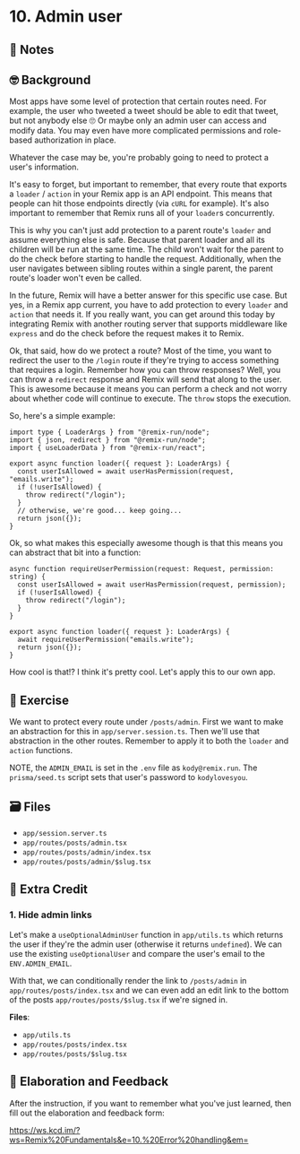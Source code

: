 # 10. Admin user

## 📝 Notes

## 🤓 Background

Most apps have some level of protection that certain routes need. For example,
the user who tweeted a tweet should be able to edit that tweet, but not anybody
else 🙄 Or maybe only an admin user can access and modify data. You may even
have more complicated permissions and role-based authorization in place.

Whatever the case may be, you're probably going to need to protect a user's
information.

It's easy to forget, but important to remember, that every route that exports a
`loader` / `action` in your Remix app is an API endpoint. This means that people
can hit those endpoints directly (via `cURL` for example). It's also important
to remember that Remix runs all of your `loader`s concurrently.

This is why you can't just add protection to a parent route's `loader` and
assume everything else is safe. Because that parent loader and all its children
will be run at the same time. The child won't wait for the parent to do the
check before starting to handle the request. Additionally, when the user
navigates between sibling routes within a single parent, the parent route's
loader won't even be called.

In the future, Remix will have a better answer for this specific use case. But
yes, in a Remix app current, you have to add protection to every `loader` and
`action` that needs it. If you really want, you can get around this today by
integrating Remix with another routing server that supports middleware like
`express` and do the check before the request makes it to Remix.

Ok, that said, how do we protect a route? Most of the time, you want to redirect
the user to the `/login` route if they're trying to access something that
requires a login. Remember how you can throw responses? Well, you can throw a
`redirect` response and Remix will send that along to the user. This is awesome
because it means you can perform a check and not worry about whether code will
continue to execute. The `throw` stops the execution.

So, here's a simple example:

```tsx
import type { LoaderArgs } from "@remix-run/node";
import { json, redirect } from "@remix-run/node";
import { useLoaderData } from "@remix-run/react";

export async function loader({ request }: LoaderArgs) {
  const userIsAllowed = await userHasPermission(request, "emails.write");
  if (!userIsAllowed) {
    throw redirect("/login");
  }
  // otherwise, we're good... keep going...
  return json({});
}
```

Ok, so what makes this especially awesome though is that this means you can
abstract that bit into a function:

```tsx
async function requireUserPermission(request: Request, permission: string) {
  const userIsAllowed = await userHasPermission(request, permission);
  if (!userIsAllowed) {
    throw redirect("/login");
  }
}

export async function loader({ request }: LoaderArgs) {
  await requireUserPermission("emails.write");
  return json({});
}
```

How cool is that!? I think it's pretty cool. Let's apply this to our own app.

## 💪 Exercise

We want to protect every route under `/posts/admin`. First we want to make an
abstraction for this in `app/server.session.ts`. Then we'll use that abstraction
in the other routes. Remember to apply it to both the `loader` and `action`
functions.

NOTE, the `ADMIN_EMAIL` is set in the `.env` file as `kody@remix.run`. The
`prisma/seed.ts` script sets that user's password to `kodylovesyou`.

## 🗃 Files

- `app/session.server.ts`
- `app/routes/posts/admin.tsx`
- `app/routes/posts/admin/index.tsx`
- `app/routes/posts/admin/$slug.tsx`

## 💯 Extra Credit

### 1. Hide admin links

Let's make a `useOptionalAdminUser` function in `app/utils.ts` which returns the
user if they're the admin user (otherwise it returns `undefined`). We can use
the existing `useOptionalUser` and compare the user's email to the
`ENV.ADMIN_EMAIL`.

With that, we can conditionally render the link to `/posts/admin` in
`app/routes/posts/index.tsx` and we can even add an edit link to the bottom of
the posts `app/routes/posts/$slug.tsx` if we're signed in.

**Files**:

- `app/utils.ts`
- `app/routes/posts/index.tsx`
- `app/routes/posts/$slug.tsx`

## 🦉 Elaboration and Feedback

After the instruction, if you want to remember what you've just learned, then
fill out the elaboration and feedback form:

https://ws.kcd.im/?ws=Remix%20Fundamentals&e=10.%20Error%20handling&em=
